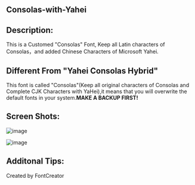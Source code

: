 Consolas-with-Yahei
---

Description:
---

This is a Customed "Consolas" Font, Keep all Latin characters of Consolas，and added Chinese Characters of Microsoft Yahei.

Different From "Yahei Consolas Hybrid"
---

This font is called "Consolas"(Keep all original characters of Consolas and Complete CJK Characters with YaHei),it means that you will overwrite the default fonts in your system.__MAKE A BACKUP FIRST!__

Screen Shots:
---

![image](Screenshots/js.png "Javascript")

![image](Screenshots/md.png "Markdown")

Additonal Tips:
---
Created by FontCreator
